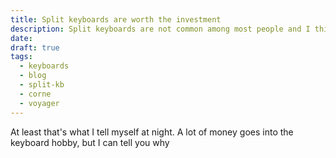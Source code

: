 ```yaml
---
title: Split keyboards are worth the investment
description: Split keyboards are not common among most people and I think that's a shame.
date: 
draft: true
tags:
  - keyboards
  - blog
  - split-kb
  - corne
  - voyager
---
```

At least that's what I tell myself at night. A lot of money goes into the keyboard hobby, but I can tell you why 